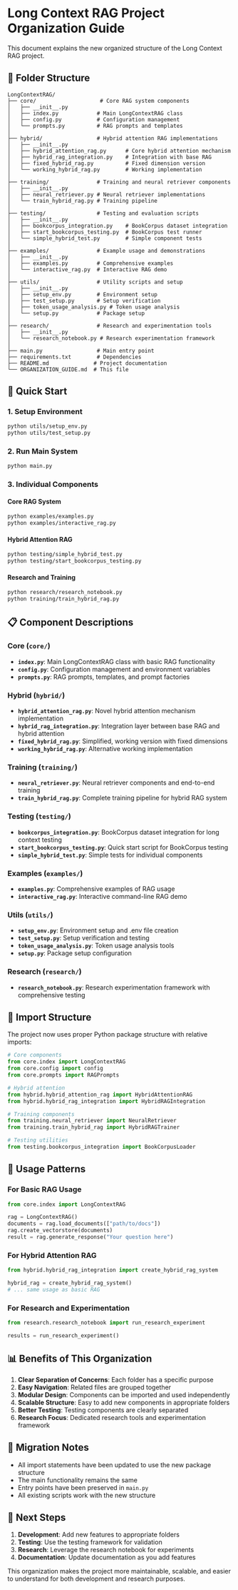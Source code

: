 # Long Context RAG Project Organization Guide

This document explains the new organized structure of the Long Context RAG project.

## 📁 Folder Structure

```
LongContextRAG/
├── core/                    # Core RAG system components
│   ├── __init__.py
│   ├── index.py            # Main LongContextRAG class
│   ├── config.py           # Configuration management
│   └── prompts.py          # RAG prompts and templates
│
├── hybrid/                 # Hybrid attention RAG implementations
│   ├── __init__.py
│   ├── hybrid_attention_rag.py      # Core hybrid attention mechanism
│   ├── hybrid_rag_integration.py    # Integration with base RAG
│   ├── fixed_hybrid_rag.py          # Fixed dimension version
│   └── working_hybrid_rag.py        # Working implementation
│
├── training/               # Training and neural retriever components
│   ├── __init__.py
│   ├── neural_retriever.py # Neural retriever implementations
│   └── train_hybrid_rag.py # Training pipeline
│
├── testing/                # Testing and evaluation scripts
│   ├── __init__.py
│   ├── bookcorpus_integration.py    # BookCorpus dataset integration
│   ├── start_bookcorpus_testing.py  # BookCorpus test runner
│   └── simple_hybrid_test.py        # Simple component tests
│
├── examples/               # Example usage and demonstrations
│   ├── __init__.py
│   ├── examples.py         # Comprehensive examples
│   └── interactive_rag.py  # Interactive RAG demo
│
├── utils/                  # Utility scripts and setup
│   ├── __init__.py
│   ├── setup_env.py        # Environment setup
│   ├── test_setup.py       # Setup verification
│   ├── token_usage_analysis.py # Token usage analysis
│   └── setup.py            # Package setup
│
├── research/               # Research and experimentation tools
│   ├── __init__.py
│   └── research_notebook.py # Research experimentation framework
│
├── main.py                 # Main entry point
├── requirements.txt        # Dependencies
├── README.md              # Project documentation
└── ORGANIZATION_GUIDE.md  # This file
```

## 🚀 Quick Start

### 1. Setup Environment
```bash
python utils/setup_env.py
python utils/test_setup.py
```

### 2. Run Main System
```bash
python main.py
```

### 3. Individual Components

#### Core RAG System
```bash
python examples/examples.py
python examples/interactive_rag.py
```

#### Hybrid Attention RAG
```bash
python testing/simple_hybrid_test.py
python testing/start_bookcorpus_testing.py
```

#### Research and Training
```bash
python research/research_notebook.py
python training/train_hybrid_rag.py
```

## 📋 Component Descriptions

### Core (`core/`)
- **`index.py`**: Main LongContextRAG class with basic RAG functionality
- **`config.py`**: Configuration management and environment variables
- **`prompts.py`**: RAG prompts, templates, and prompt factories

### Hybrid (`hybrid/`)
- **`hybrid_attention_rag.py`**: Novel hybrid attention mechanism implementation
- **`hybrid_rag_integration.py`**: Integration layer between base RAG and hybrid attention
- **`fixed_hybrid_rag.py`**: Simplified, working version with fixed dimensions
- **`working_hybrid_rag.py`**: Alternative working implementation

### Training (`training/`)
- **`neural_retriever.py`**: Neural retriever components and end-to-end training
- **`train_hybrid_rag.py`**: Complete training pipeline for hybrid RAG system

### Testing (`testing/`)
- **`bookcorpus_integration.py`**: BookCorpus dataset integration for long context testing
- **`start_bookcorpus_testing.py`**: Quick start script for BookCorpus testing
- **`simple_hybrid_test.py`**: Simple tests for individual components

### Examples (`examples/`)
- **`examples.py`**: Comprehensive examples of RAG usage
- **`interactive_rag.py`**: Interactive command-line RAG demo

### Utils (`utils/`)
- **`setup_env.py`**: Environment setup and .env file creation
- **`test_setup.py`**: Setup verification and testing
- **`token_usage_analysis.py`**: Token usage analysis tools
- **`setup.py`**: Package setup configuration

### Research (`research/`)
- **`research_notebook.py`**: Research experimentation framework with comprehensive testing

## 🔧 Import Structure

The project now uses proper Python package structure with relative imports:

```python
# Core components
from core.index import LongContextRAG
from core.config import config
from core.prompts import RAGPrompts

# Hybrid attention
from hybrid.hybrid_attention_rag import HybridAttentionRAG
from hybrid.hybrid_rag_integration import HybridRAGIntegration

# Training components
from training.neural_retriever import NeuralRetriever
from training.train_hybrid_rag import HybridRAGTrainer

# Testing utilities
from testing.bookcorpus_integration import BookCorpusLoader
```

## 🎯 Usage Patterns

### For Basic RAG Usage
```python
from core.index import LongContextRAG

rag = LongContextRAG()
documents = rag.load_documents(["path/to/docs"])
rag.create_vectorstore(documents)
result = rag.generate_response("Your question here")
```

### For Hybrid Attention RAG
```python
from hybrid.hybrid_rag_integration import create_hybrid_rag_system

hybrid_rag = create_hybrid_rag_system()
# ... same usage as basic RAG
```

### For Research and Experimentation
```python
from research.research_notebook import run_research_experiment

results = run_research_experiment()
```

## 📊 Benefits of This Organization

1. **Clear Separation of Concerns**: Each folder has a specific purpose
2. **Easy Navigation**: Related files are grouped together
3. **Modular Design**: Components can be imported and used independently
4. **Scalable Structure**: Easy to add new components in appropriate folders
5. **Better Testing**: Testing components are clearly separated
6. **Research Focus**: Dedicated research tools and experimentation framework

## 🔄 Migration Notes

- All import statements have been updated to use the new package structure
- The main functionality remains the same
- Entry points have been preserved in `main.py`
- All existing scripts work with the new structure

## 🚀 Next Steps

1. **Development**: Add new features to appropriate folders
2. **Testing**: Use the testing framework for validation
3. **Research**: Leverage the research notebook for experiments
4. **Documentation**: Update documentation as you add features

This organization makes the project more maintainable, scalable, and easier to understand for both development and research purposes.
